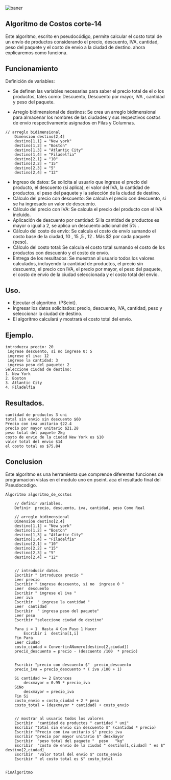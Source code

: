 ![baner](https://github.com/elGonzoSnow/Algoritmo-de-costos-modulo1/assets/122803276/8a8b14e7-1905-4a7a-87cf-966936062b72)

## Algoritmo de Costos corte-14

Este algoritmo, escrito en pseudocódigo, permite calcular el costo total de un envío de productos considerando el precio, descuento, IVA, cantidad, peso del paquete y el costo de envio a la ciudad de destino.  ahora explicaremos como funciona.
## Funcionamiento
Definición de variables:
- Se definen las variables necesarias para saber el precio total de el o los productos, tales como: 
Descuento, Descuento por mayor,  IVA , cantidad y peso del paquete.

- Arreglo bidimensional de destinos: Se crea un arreglo bidimensional para almacenar los nombres de las ciudades y sus respectivos costos de envío respectivamente asignados en Filas y Columnas.
````
// arreglo bidimensional
	Dimension destino[2,4]
	destino[1,1] = "New york"
	destino[1,2] = "Boston"
	destino[1,3] = "Atlantic City"
	destino[1,4] = "Filadelfia"
	destino[2,1] = "10"
	destino[2,2] = "15"
	destino[2,3] = "5"
	destino[2,4] = "12"
 ````

- Ingreso de datos: Se solicita al usuario que ingrese el precio del producto, el descuento (si aplica), el valor del IVA, la cantidad de productos, el peso del paquete y la selección de la ciudad de destino.
- Cálculo del precio con descuento: Se calcula el precio con descuento, si se ha ingresado un valor de descuento.
- Cálculo del precio con IVA: Se calcula el precio del producto con el IVA incluido.
- Aplicación de descuento por cantidad: Si la cantidad de productos es mayor o igual a 2, se aplica un descuento adicional del 5% .
- Cálculo del costo de envío: Se calcula el costo de envío sumando el costo base de la ciudad, 10 ,  15 ,5 , 12 . Más $2 por cada paquete (peso).
- Cálculo del costo total: Se calcula el costo total sumando el costo de los productos con descuento y el costo de envío.
- Entrega de los resultados: Se muestran al usuario todos los valores calculados, incluyendo la cantidad de productos, el precio sin descuento, el precio con IVA, el precio por mayor, el peso del paquete, el costo de envío de la ciudad seleccionada y el costo total del envío.
## Uso.
- Ejecutar el algoritmo. (PSeint).
- Ingresar los datos solicitados: precio, descuento, IVA, cantidad, peso y seleccionar la ciudad de destino.
- El algoritmo calculará y mostrará el costo total del envío.
## Ejemplo.

``` 
introduzca precio: 20
 ingrese descuento, si no ingrese 0: 5
 ingrese el iva: 12
 ingrese la cantidad: 3
 ingresa peso del paquete: 2
Seleccione ciudad de destino:
1. New York
2. Boston
3. Atlantic City
4. Filadelfia
```
## Resultados.
```
cantidad de productos 3 uni
total sin envio sin descuento $60
Precio con iva unitario $22.4
precio por mayor unitario $21.28
peso total del paquete 2kg
costo de envio de la ciudad New York es $10
valor total del envio $14
el costo total es $75.84
```
## Conclusion 
Este algoritmo es una herramienta que comprende diferentes funciones de programacion vistas en el modulo uno en pseint. aca el resultado final del Pseudocodigo.
```
Algoritmo algoritmo_de_costos
	
	// definir variables.
	Definir  precio, descuento, iva, cantidad, peso Como Real
	
	// arreglo bidimensional
	Dimension destino[2,4]
	destino[1,1] = "New york"
	destino[1,2] = "Boston"
	destino[1,3] = "Atlantic City"
	destino[1,4] = "Filadelfia"
	destino[2,1] = "10"
	destino[2,2] = "15"
	destino[2,3] = "5"
	destino[2,4] = "12"
	
	
	// introducir datos.
	Escribir " introduzca precio "
	Leer precio 
	Escribir " ingrese descuento, si no  ingrese 0 "
	Leer  descuento
	Escribir " ingrese el iva "
	Leer iva
	Escribir  " ingrese la cantidad "
	Leer  cantidad
	Escribir  " ingresa peso del paquete"
	Leer peso
	Escribir "seleccione ciudad de destino"
	
	Para i = 1  Hasta 4 Con Paso 1 Hacer
		Escribir i 	destino[1,i]
	Fin Para
	Leer ciudad
	costo_ciudad = ConvertirANumero(destino[2,ciudad])
	precio_descuento = precio - (descuento /100  * precio)
	
	
	Escribir "precio con descuento $"  precio_descuento
	precio_iva = precio_descuento * ( iva /100 + 1)
	
	Si cantidad >= 2 Entonces
		desxmayor = 0.95 * precio_iva
	SiNo
		desxmayor = precio_iva
	Fin Si
	costo_envio = costo_ciudad + 2 * peso 
	costo_total = (desxmayor * cantidad) + costo_envio
	
	
	// mostrar al usuario todos los valores
	Escribir  "cantidad de productos " cantidad " uni"
	Escribir "total sin envio sin descuento $" (cantidad * precio)
	Escribir "Precio con iva unitario $" precio_iva
	Escribir "precio por mayor unitario $" desxmayor
	Escribir  "peso total del paquete "  peso   "kg"        
	Escribir  "costo de envio de la ciudad " destino[1,ciudad] " es $" destino[2,ciudad]
	Escribir  "valor total del envio $" costo_envio
	Escribir " el costo total es $" costo_total
	
	
FinAlgoritmo
```
